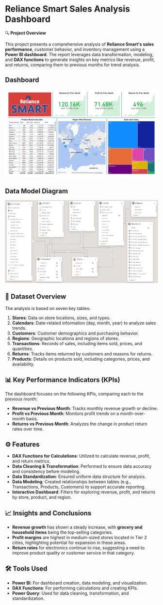 # Reliance Smart Sales Analysis Dashboard

🔍 **Project Overview**  

This project presents a comprehensive analysis of **Reliance Smart's sales performance**, customer behavior, and inventory management using a **Power BI dashboard**. The report leverages data transformation, modeling, and **DAX functions** to generate insights on key metrics like revenue, profit, and returns, comparing them to previous months for trend analysis.

## **Dashboard**

 ![Screenshot of the application](/dashboard_page-0001.jpg)

## **Data Model Diagram**

 ![Screenshot of the application](/dmd.png)

## 📁 **Dataset Overview**  
The analysis is based on seven key tables:

1. **Stores**: Data on store locations, sizes, and types.
2. **Calendars**: Date-related information (day, month, year) to analyze sales trends.
3. **Customers**: Customer demographics and purchasing behavior.
4. **Regions**: Geographic locations and regions of stores.
5. **Transactions**: Records of sales, including items sold, prices, and quantities.
6. **Returns**: Tracks items returned by customers and reasons for returns.
7. **Products**: Details on products sold, including categories, prices, and availability.

## 📊 **Key Performance Indicators (KPIs)**
The dashboard focuses on the following KPIs, comparing each to the previous month:

- **Revenue vs Previous Month**: Tracks monthly revenue growth or decline.
- **Profit vs Previous Month**: Monitors profit trends on a month-over-month basis.
- **Returns vs Previous Month**: Analyzes the change in product return rates over time.

## ⚙️ **Features**
- **DAX Functions for Calculations**: Utilized to calculate revenue, profit, and return metrics.
- **Data Cleaning & Transformation**: Performed to ensure data accuracy and consistency before modeling.
- **Data Standardization**: Ensured uniform data structure for analysis.
- **Data Modeling**: Created relationships between tables (e.g., Transactions, Products, Customers) to support accurate reporting.
- **Interactive Dashboard**: Filters for exploring revenue, profit, and returns by store, product, and region.

## 📈 **Insights and Conclusions**
- **Revenue growth** has shown a steady increase, with **grocery and household items** being the top-selling categories.
- **Profit margins** are highest in medium-sized stores located in Tier 2 cities, highlighting potential for expansion in these areas.
- **Return rates** for electronics continue to rise, suggesting a need to improve product quality or customer service in that category.

## 🛠️ **Tools Used**
- **Power BI**: For dashboard creation, data modeling, and visualization.
- **DAX Functions**: For performing calculations and creating KPIs.
- **Power Query**: Used for data cleaning, transformation, and standardization.


